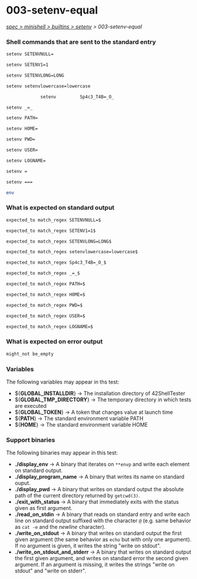 # 003-setenv-equal

*[spec > minishell > builtins > setenv](..) > 003-setenv-equal*

### Shell commands that are sent to the standard entry

```bash
setenv SETENVNULL=

setenv SETENV1=1

setenv SETENVLONG=LONG

setenv setenvlowercase=lowercase

	   		 setenv 		Sp4c3_T4B=_O_		 		 

setenv _=_

setenv PATH=

setenv HOME=

setenv PWD=

setenv USER=

setenv LOGNAME=

setenv =

setenv ===

env
```

### What is expected on standard output

```bash
expected_to match_regex SETENVNULL=$

expected_to match_regex SETENV1=1$

expected_to match_regex SETENVLONG=LONG$

expected_to match_regex setenvlowercase=lowercase$

expected_to match_regex Sp4c3_T4B=_O_$

expected_to match_regex _=_$

expected_to match_regex PATH=$

expected_to match_regex HOME=$

expected_to match_regex PWD=$

expected_to match_regex USER=$

expected_to match_regex LOGNAME=$

```

### What is expected on error output

```bash
might_not be_empty

```

### Variables

The following variables may appear in ths test:

* ${**GLOBAL_INSTALLDIR**} -> The installation directory of 42ShellTester
* ${**GLOBAL_TMP_DIRECTORY**} -> The temporary directory in which tests are executed
* ${**GLOBAL_TOKEN**} -> A token that changes value at launch time
* ${**PATH**} -> The standard environment variable PATH
* ${**HOME**} -> The standard environment variable HOME
### Support binaries

The following binaries may appear in this test:


* **./display_env** -> A binary that iterates on `**envp` and write each element on standard output.
* **./display_program_name** -> A binary that writes its name on standard ouput.
* **./display_pwd** -> A binary that writes on standard output the absolute path of the current directory returned by `getcwd(3)`.
* **./exit_with_status** -> A binary that immediately exits with the status given as first argument.
* **./read_on_stdin** -> A binary that reads on standard entry and write each line on standard output suffixed with the character `@` (e.g. same behavior as `cat -e` and the *newline* character).
* **./write_on_stdout** -> A binary that writes on standard output the first given argument (the same behavior as `echo` but with only one argument). If no argument is given, it writes the string "write on stdout".
* **./write_on_stdout_and_stderr** -> A binary that writes on standard output the first given argument, and writes on standard error the second given argument. If an argument is missing, it writes the strings "write on stdout" and "write on stderr".
